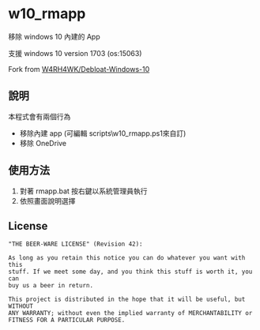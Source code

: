# w10_rmapp

移除 windows 10 內建的 App

支援 windows 10 version 1703 (os:15063)

Fork from [W4RH4WK/Debloat-Windows-10](https://github.com/W4RH4WK/Debloat-Windows-10)

## 說明
本程式會有兩個行為
* 移除內建 app (可編輯 scripts\w10_rmapp.ps1來自訂)
* 移除 OneDrive

## 使用方法

1. 對著 rmapp.bat 按右鍵以系統管理員執行
2. 依照畫面說明選擇


## License

    "THE BEER-WARE LICENSE" (Revision 42):

    As long as you retain this notice you can do whatever you want with this
    stuff. If we meet some day, and you think this stuff is worth it, you can
    buy us a beer in return.
    
    This project is distributed in the hope that it will be useful, but WITHOUT
    ANY WARRANTY; without even the implied warranty of MERCHANTABILITY or
    FITNESS FOR A PARTICULAR PURPOSE.
